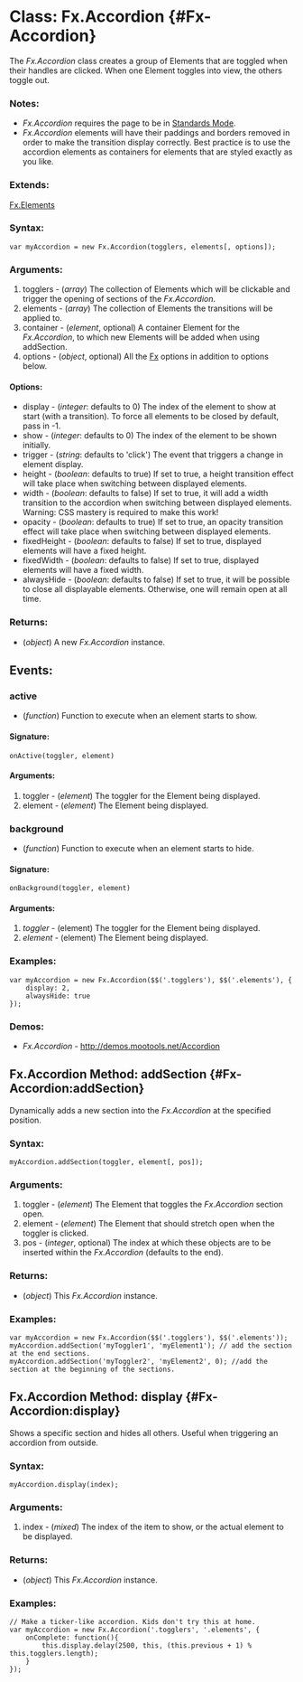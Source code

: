 Class: Fx.Accordion {#Fx-Accordion}
=============================

The *Fx.Accordion* class creates a group of Elements that are toggled when their handles are clicked. When one Element toggles into view, the others toggle out.

### Notes:

- *Fx.Accordion* requires the page to be in [Standards Mode](http://hsivonen.iki.fi/doctype/).
- *Fx.Accordion* elements will have their paddings and borders removed in order to make the transition display correctly.  Best practice is to use the accordion elements as containers for elements that are styled exactly as you like.

### Extends:

[Fx.Elements][]

### Syntax:

	var myAccordion = new Fx.Accordion(togglers, elements[, options]);

### Arguments:

1. togglers  - (*array*) The collection of Elements which will be clickable and trigger the opening of sections of the *Fx.Accordion*.
2. elements  - (*array*) The collection of Elements the transitions will be applied to.
3. container - (*element*, optional) A container Element for the *Fx.Accordion*, to which new Elements will be added when using addSection.
4. options   - (*object*, optional) All the [Fx][] options in addition to options below.

#### Options:

* display     - (*integer*: defaults to 0) The index of the element to show at start (with a transition). To force all elements to be closed by default, pass in -1.
* show        - (*integer*: defaults to 0) The index of the element to be shown initially.
* trigger     - (*string*: defaults to 'click') The event that triggers a change in element display.
* height      - (*boolean*: defaults to true) If set to true, a height transition effect will take place when switching between displayed elements.
* width       - (*boolean*: defaults to false) If set to true, it will add a width transition to the accordion when switching between displayed elements. Warning: CSS mastery is required to make this work!
* opacity     - (*boolean*: defaults to true) If set to true, an opacity transition effect will take place when switching between displayed elements.
* fixedHeight - (*boolean*: defaults to false) If set to true, displayed elements will have a fixed height.
* fixedWidth  - (*boolean*: defaults to false) If set to true, displayed elements will have a fixed width.
* alwaysHide  - (*boolean*: defaults to false) If set to true, it will be possible to close all displayable elements. Otherwise, one will remain open at all time.

### Returns:

* (*object*) A new *Fx.Accordion* instance.

## Events:

### active

* (*function*) Function to execute when an element starts to show.

#### Signature:

	onActive(toggler, element)

#### Arguments:

1. toggler - (*element*) The toggler for the Element being displayed.
2. element - (*element*) The Element being displayed.

### background

* (*function*) Function to execute when an element starts to hide.

#### Signature:

	onBackground(toggler, element)

#### Arguments:

1. *toggler* - (element) The toggler for the Element being displayed.
2. *element* - (element) The Element being displayed.

### Examples:

	var myAccordion = new Fx.Accordion($$('.togglers'), $$('.elements'), {
		display: 2,
		alwaysHide: true
	});

### Demos:

- *Fx.Accordion* - <http://demos.mootools.net/Accordion>



Fx.Accordion Method: addSection {#Fx-Accordion:addSection}
----------------------------------------------------

Dynamically adds a new section into the *Fx.Accordion* at the specified position.

### Syntax:

	myAccordion.addSection(toggler, element[, pos]);

### Arguments:

1. toggler - (*element*) The Element that toggles the *Fx.Accordion* section open.
2. element - (*element*) The Element that should stretch open when the toggler is clicked.
3. pos     - (*integer*, optional) The index at which these objects are to be inserted within the *Fx.Accordion* (defaults to the end).

### Returns:

* (*object*) This *Fx.Accordion* instance.

### Examples:

	var myAccordion = new Fx.Accordion($$('.togglers'), $$('.elements'));
	myAccordion.addSection('myToggler1', 'myElement1'); // add the section at the end sections.
	myAccordion.addSection('myToggler2', 'myElement2', 0); //add the section at the beginning of the sections.



Fx.Accordion Method: display {#Fx-Accordion:display}
----------------------------------------------

Shows a specific section and hides all others. Useful when triggering an accordion from outside.

### Syntax:

	myAccordion.display(index);

### Arguments:

1. index - (*mixed*) The index of the item to show, or the actual element to be displayed.

### Returns:

* (*object*) This *Fx.Accordion* instance.

### Examples:

	// Make a ticker-like accordion. Kids don't try this at home.
	var myAccordion = new Fx.Accordion('.togglers', '.elements', {
		onComplete: function(){
			this.display.delay(2500, this, (this.previous + 1) % this.togglers.length);
		}
	});



[Fx]: /docs/core/Fx/Fx
[Fx.Elements]: /docs/more/Fx/Fx.Elements
